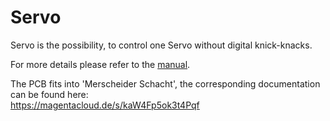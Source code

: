 # Servo

Servo is the possibility, to control one Servo without digital knick-knacks.<br>

For more details please refer to the [manual](https://github.com/Kruemelbahn/Servo/ServoAnsteuerung.pdf).<br>

The PCB fits into 'Merscheider Schacht', the corresponding documentation can be found here:<br>
https://magentacloud.de/s/kaW4Fp5ok3t4Pqf
